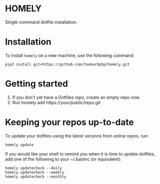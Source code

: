 # HOMELY
Single-command dotfile installation.


# Installation

To install `homely` on a new machine, use the following command:

    pip3 install git+https://github.com/toomuchphp/homely.git

# Getting started

1. If you don't yet have a Dotfiles repo, create an empty repo now.
2. Run homely add https://your/public/repo.git


# Keeping your repos up-to-date

To update your dotfiles using the latest versions from online repos, run:

    homely update

If you would like your shell to remind you when it is time to update dotfiles, add one of the
following to your ~/.bashrc (or equivalent):

    homely updatecheck --daily
    homely updatecheck --weekly
    homely updatecheck --monthly
